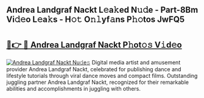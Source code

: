 ## Andrea Landgraf Nackt L𝚎a𝚔ed N𝚞𝚍e - Part-8Bm Vi𝚍𝚎o L𝚎a𝚔s - H𝚘𝚝 O𝚗𝚕yf𝚊ns P𝚑𝚘tos JwFQ5

# <h2><a href="http://kf70ttv.oniu.top/?m=Andrea+Landgraf+Nackt">🔗👉 🔴 Andrea Landgraf Nackt P𝚑ot𝚘𝚜 V𝚒d𝚎o</a></h2>

[![Andrea Landgraf Nackt Nu𝚍e𝚜](https://i.imgur.com/0qMVB7G.gif)](http://kf70ttv.oniu.top/?m=Andrea+Landgraf+Nackt)
Digital media artist and amusement provider Andrea Landgraf Nackt, celebrated for publishing dance and lifestyle tutorials through viral dance moves and compact films. Outstanding juggling partner Andrea Landgraf Nackt, recognized for their remarkable abilities and accomplishments in juggling with others.  
